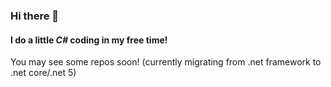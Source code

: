 ### Hi there 👋

#### I do a little *C#* coding in my free time! 
You may see some repos soon!
(currently migrating from .net framework to .net core/.net 5)
<!--
**jms-c/jms-c** is a ✨ _special_ ✨ repository because its `README.md` (this file) appears on your GitHub profile.
--!>
